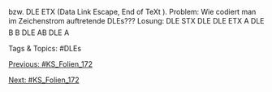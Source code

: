 bzw. DLE ETX (Data Link Escape, End of TeXt ).
Problem: Wie codiert man im Zeichenstrom auftretende DLEs???
Losung:
DLE STX DLE DLE ETX A DLE B
B DLE AB DLE A

   Tags & Topics:
   #DLEs

[Previous: #KS_Folien_172](KS_Folien_172.md)

[Next: #KS_Folien_172](KS_Folien_172.md)